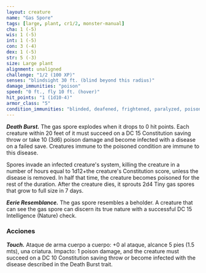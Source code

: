 ```yaml
---
layout: creature
name: "Gas Spore"
tags: [large, plant, cr1/2, monster-manual]
cha: 1 (-5)
wis: 1 (-5)
int: 1 (-5)
con: 3 (-4)
dex: 1 (-5)
str: 5 (-3)
size: Large plant
alignment: unaligned
challenge: "1/2 (100 XP)"
senses: "blindsight 30 ft. (blind beyond this radius)"
damage_immunities: "poison"
speed: "0 ft., fly 10 ft. (hover)"
hit_points: "1 (1d10-4)"
armor_class: "5"
condition_immunities: "blinded, deafened, frightened, paralyzed, poisoned, prone"
---
```


***Death Burst.*** The gas spore explodes when it drops to 0 hit points. Each creature within 20 feet of it must succeed on a DC 15 Constitution saving throw or take 10 (3d6) poison damage and become infected with a disease on a failed save. Creatures immune to the poisoned condition are immune to this disease.

Spores invade an infected creature's system, killing the creature in a number of hours equal to 1d12+the creature's Constitution score, unless the disease is removed. In half that time, the creature becomes poisoned for the rest of the duration. After the creature dies, it sprouts 2d4 Tiny gas spores that grow to full size in 7 days.

***Eerie Resemblance.*** The gas spore resembles a beholder. A creature that can see the gas spore can discern its true nature with a successful DC 15 Intelligence (Nature) check.

### Acciones

***Touch.*** Ataque de arma cuerpo a cuerpo: +0 al ataque, alcance 5 pies (1.5 mts), una criatura. Impacto: 1 poison damage, and the creature must succeed on a DC 10 Constitution saving throw or become infected with the disease described in the Death Burst trait.